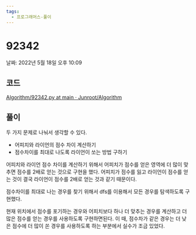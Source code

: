 ```yaml
---
tags:
  - 프로그래머스-풀이
---
```

# 92342

날짜: 2022년 5월 18일 오후 10:09

## 코드

[Algorithm/92342.py at main · Junroot/Algorithm](https://github.com/Junroot/Algorithm/blob/main/programmers/92342.py)

## 풀이

두 가지 문제로 나눠서 생각할 수 있다.

- 어피치와 라이언의 점수 차이 계산하기
- 점수차이를 최대로 나도록 라이언이 쏘는 방법 구하기

어피치와 라이언 점수 차이를 계산하기 위해서 어피치가 점수를 얻은 영역에 더 많이 맞추면 점수를 2배로 얻는 것으로 구현을 했다. 어피치가 점수를 잃고 라이언이 점수를 얻는 것이 결국 라이언이 점수를 2배로 얻는 것과 같기 때문이다.

점수차이를 최대로 나는 경우를 찾기 위해서 dfs를 이용해서 모든 경우를 탐색하도록 구현했다.

현재 위치에서 점수를 포기하는 경우와 어피치보다 하나 더 맞추는 경우를 계산하고 더 많은 점수를 얻는 경우를 사용하도록 구현하면된다. 이 때, 점수차가 같은 경우는 더 낮은 점수에 더 많이 쏜 경우를 사용하도록 하는 부분에서 실수가 조금 있었다.